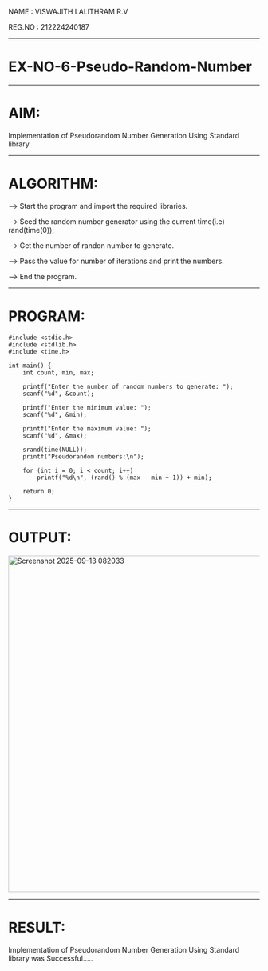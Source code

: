 NAME : VISWAJITH LALITHRAM R.V

REG.NO : 212224240187

---

# EX-NO-6-Pseudo-Random-Number

---

# AIM: 
Implementation of Pseudorandom Number Generation Using Standard library

---

# ALGORITHM:
--> Start the program and import the required libraries.

--> Seed the random number generator using the current time(i.e) rand(time(0));

--> Get the number of randon number to generate.

--> Pass the value for number of iterations and print the numbers.

--> End the program.

---

# PROGRAM:

```
#include <stdio.h>
#include <stdlib.h>
#include <time.h>

int main() {
    int count, min, max;
    
    printf("Enter the number of random numbers to generate: ");
    scanf("%d", &count);

    printf("Enter the minimum value: ");
    scanf("%d", &min);

    printf("Enter the maximum value: ");
    scanf("%d", &max);

    srand(time(NULL));
    printf("Pseudorandom numbers:\n");

    for (int i = 0; i < count; i++)
        printf("%d\n", (rand() % (max - min + 1)) + min);

    return 0;
}

```

---

# OUTPUT:


<img width="1347" height="673" alt="Screenshot 2025-09-13 082033" src="https://github.com/user-attachments/assets/9be452cb-0858-45ce-b103-d6c254434767" />


---

# RESULT:

Implementation of Pseudorandom Number Generation Using Standard library was Successful.....
